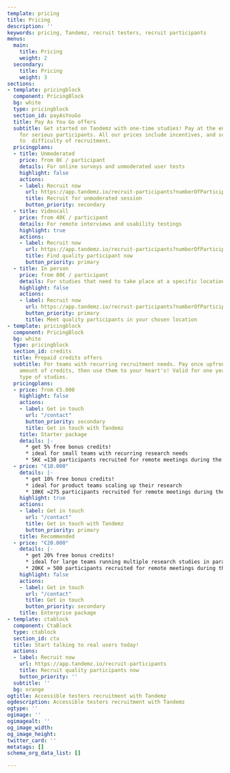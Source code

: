 ```yaml
---
template: pricing
title: Pricing
description: ''
keywords: pricing, Tandemz, recruit testers, recruit participants
menus:
  main:
    title: Pricing
    weight: 2
  secondary:
    title: Pricing
    weight: 3
sections:
- template: pricingblock
  component: PricingBlock
  bg: white
  type: pricingblock
  section_id: payAsYouGo
  title: Pay As You Go offers
  subtitle: Get started on Tandemz with one-time studies! Pay at the end and only
    for serious participants. All our prices include incentives, and scale according
    to  difficulty of recruitment.
  pricingplans:
  - title: Unmoderated
    price: from 8€ / participant
    details: For online surveys and unmoderated user tests
    highlight: false
    actions:
    - label: Recruit now
      url: https://app.tandemz.io/recruit-participants?numberOfParticipantRequired=10&type=FIRST_CLICK_FIVE_SECONDS
      title: Recruit for unmoderated session
      button_priority: secondary
  - title: Videocall
    price: from 40€ / participant
    details: For remote interviews and usability testings
    highlight: true
    actions:
    - label: Recruit now
      url: https://app.tandemz.io/recruit-participants?numberOfParticipantRequired=6&type=ONLINE_MEETING
      title: Find quality participant now
      button_priority: primary
  - title: In person
    price: from 80€ / participant
    details: For studies that need to take place at a specific location
    highlight: false
    actions:
    - label: Recruit now
      url: https://app.tandemz.io/recruit-participants?numberOfParticipantRequired=6&type=PHYSICAL
      button_priority: primary
      title: Meet quality participants in your chosen location
- template: pricingblock
  component: PricingBlock
  bg: white
  type: pricingblock
  section_id: credits
  title: Prepaid credits offers
  subtitle: For teams with recurring recruitment needs. Pay once upfront for a certain
    amount of credits, then use them to your heart's! Valid for one year and for all
    type of studies.
  pricingplans:
  - price: from €5.000
    highlight: false
    actions:
    - label: Get in touch
      url: "/contact"
      button_priority: secondary
      title: Get in touch with Tandemz
    title: Starter package
    details: |-
      * get 5% free bonus credits!
      * ideal for small teams with recurring research needs
      * 5K€ ≃130 participants recruited for remote meetings during the year
  - price: "€10.000"
    details: |-
      * get 10% free bonus credits!
      * ideal for product teams scaling up their research
      * 10K€ ≃275 participants recruited for remote meetings during the year
    highlight: true
    actions:
    - label: Get in touch
      url: "/contact"
      title: Get in touch with Tandemz
      button_priority: primary
    title: Recommended
  - price: "€20.000"
    details: |-
      * get 20% free bonus credits!
      * ideal for large teams running multiple research studies in parallel
      * 20K€ ≃ 500 participants recruited for remote meetings during the year
    highlight: false
    actions:
    - label: Get in touch
      url: "/contact"
      title: Get in touch
      button_priority: secondary
    title: Enterprise package
- template: ctablock
  component: CtaBlock
  type: ctablock
  section_id: cta
  title: Start talking to real users today!
  actions:
  - label: Recruit now
    url: https://app.tandemz.io/recruit-participants
    title: Recruit quality participants now
    button_priority: ''
  subtitle: ''
  bg: orange
ogtitle: Accessible testers recruitment with Tandemz
ogdescription: Accessible testers recruitment with Tandemz
ogtype: ''
ogimage: ''
ogimagealt: ''
og_image_width: 
og_image_height: 
twitter_card: ''
metatags: []
schema_org_data_list: []

---
```

